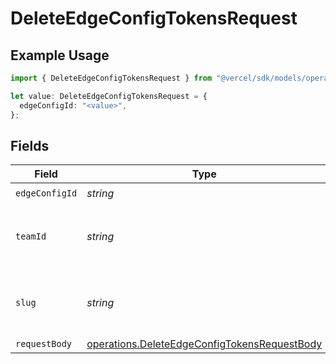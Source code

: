 # DeleteEdgeConfigTokensRequest

## Example Usage

```typescript
import { DeleteEdgeConfigTokensRequest } from "@vercel/sdk/models/operations";

let value: DeleteEdgeConfigTokensRequest = {
  edgeConfigId: "<value>",
};
```

## Fields

| Field                                                                                                        | Type                                                                                                         | Required                                                                                                     | Description                                                                                                  |
| ------------------------------------------------------------------------------------------------------------ | ------------------------------------------------------------------------------------------------------------ | ------------------------------------------------------------------------------------------------------------ | ------------------------------------------------------------------------------------------------------------ |
| `edgeConfigId`                                                                                               | *string*                                                                                                     | :heavy_check_mark:                                                                                           | N/A                                                                                                          |
| `teamId`                                                                                                     | *string*                                                                                                     | :heavy_minus_sign:                                                                                           | The Team identifier to perform the request on behalf of.                                                     |
| `slug`                                                                                                       | *string*                                                                                                     | :heavy_minus_sign:                                                                                           | The Team slug to perform the request on behalf of.                                                           |
| `requestBody`                                                                                                | [operations.DeleteEdgeConfigTokensRequestBody](../../models/operations/deleteedgeconfigtokensrequestbody.md) | :heavy_minus_sign:                                                                                           | N/A                                                                                                          |